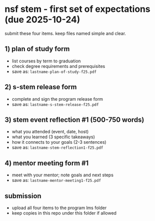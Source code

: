 # nsf stem - first set of expectations (due 2025-10-24)

submit these four items. keep files named simple and clear.

## 1) plan of study form
- list courses by term to graduation
- check degree requirements and prerequisites
- save as: `lastname-plan-of-study-f25.pdf`

## 2) s-stem release form
- complete and sign the program release form
- save as: `lastname-s-stem-release-f25.pdf`

## 3) stem event reflection #1 (500-750 words)
- what you attended (event, date, host)
- what you learned (3 specific takeaways)
- how it connects to your goals (2-3 sentences)
- save as: `lastname-stem-reflection1-f25.pdf`

## 4) mentor meeting form #1
- meet with your mentor; note goals and next steps
- save as: `lastname-mentor-meeting1-f25.pdf`

## submission
- upload all four items to the program lms folder
- keep copies in this repo under this folder if allowed
